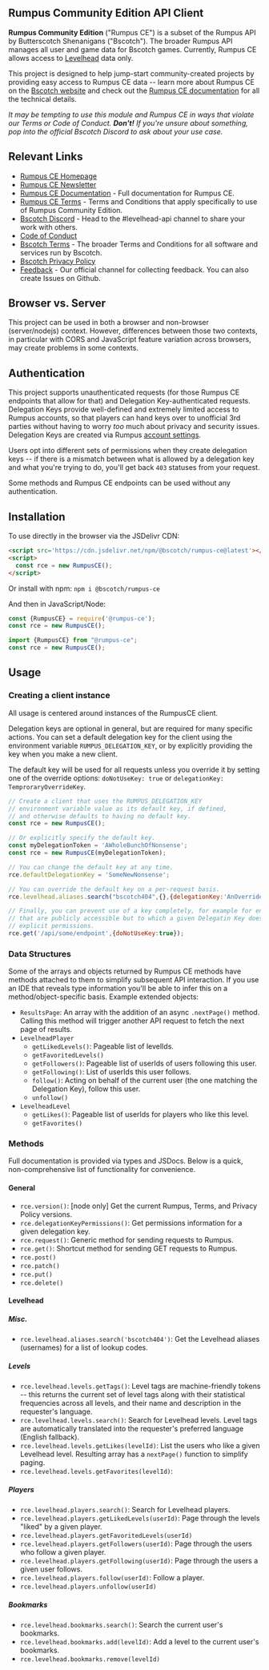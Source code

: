 ## Rumpus Community Edition API Client

**Rumpus Community Edition** ("Rumpus CE") is a subset of the Rumpus API by Butterscotch Shenanigans ("Bscotch"). The broader Rumpus API manages all user and game data for Bscotch games. Currently, Rumpus CE allows access to [Levelhead](https://www.bscotch.net/games/levelhead) data only.

This project is designed to help jump-start community-created projects by providing easy access to Rumpus CE data -- learn more about Rumpus CE on the [Bscotch website](https://beta.bscotch.net/rumpus-ce) and check out the [Rumpus CE documentation](https://beta.bscotch.net/api/docs/community-edition/) for all the technical details.

*It may be tempting to use this module and Rumpus CE in ways that violate our Terms or Code of Conduct. **Don't!** If you're unsure about something, pop into the official Bscotch Discord to ask about your use case.*

## Relevant Links

+ [Rumpus CE Homepage](https://beta.bscotch.net/rumpus-ce)
+ [Rumpus CE Newsletter](https://beta.bscotch.net/telegrams?subscribe=rumpus-ce)
+ [Rumpus CE Documentation](https://beta.bscotch.net/api/docs/community-edition) - Full documentation for Rumpus CE.
+ [Rumpus CE Terms](https://beta.bscotch.net/terms-rce) - Terms and Conditions that apply specifically to use of Rumpus Community Edition.
+ [Bscotch Discord](https://discord.gg/bscotch) - Head to the #levelhead-api channel to share your work with others.
+ [Code of Conduct](https://beta.bscotch.net/conduct)
+ [Bscotch Terms](https://beta.bscotch.net/terms) - The broader Terms and Conditions for all software and services run by Bscotch.
+ [Bscotch Privacy Policy](https://beta.bscotch.net/privacy)
+ [Feedback](https://beta.bscotch.net/feedbag/rumpus?tags=rce,github) - Our official channel for collecting feedback. You can also create Issues on Github.

## Browser vs. Server

This project can be used in both a browser and non-browser (server/nodejs) context. However, differences between those two contexts, in particular with CORS and JavaScript feature variation across browsers, may create problems in some contexts.

## Authentication

This project supports unauthenticated requests (for those Rumpus CE endpoints that allow for that) and Delegation Key-authenticated requests. Delegation Keys provide well-defined and extremely limited access to Rumpus accounts, so that players can hand keys over to unofficial 3rd parties without having to worry *too* much about privacy and security issues. Delegation Keys are created via Rumpus [account settings](https://beta.bscotch.net/account).

Users opt into different sets of permissions when they create delegation keys -- if there is a mismatch between what is allowed by a delegation key and what you're trying to do, you'll get back `403` statuses from your request.

Some methods and Rumpus CE endpoints can be used without any authentication.

## Installation

To use directly in the browser via the JSDelivr CDN:

```html
<script src='https://cdn.jsdelivr.net/npm/@bscotch/rumpus-ce@latest'></script>
<script>
  const rce = new RumpusCE();
</script>
```

Or install with npm: `npm i @bscotch/rumpus-ce`

And then in JavaScript/Node:

```js
const {RumpusCE} = require('@rumpus-ce');
const rce = new RumpusCE();
```

```ts
import {RumpusCE} from "@rumpus-ce";
const rce = new RumpusCE();
```

## Usage

### Creating a client instance

All usage is centered around instances of the RumpusCE client.

Delegation keys are optional in general, but are required for
many specific actions. You can set a default delegation key
for the client using the environment variable `RUMPUS_DELEGATION_KEY`,
or by explicitly providing the key when you make a new client.

The default key will be used for all requests unless you override
it by setting one of the override options: `doNotUseKey: true` or `delegationKey: TemproraryOverrideKey`.

```js
// Create a client that uses the RUMPUS_DELEGATION_KEY
// environment variable value as its default key, if defined,
// and otherwise defaults to having no default key.
const rce = new RumpusCE();

// Or explicitly specify the default key.
const myDelegationToken = 'AWholeBunchOfNonsense';
const rce = new RumpusCE(myDelegationToken);

// You can change the default key at any time.
rce.defaultDelegationKey = 'SomeNewNonsense';

// You can override the default key on a per-request basis.
rce.levelhead.aliases.search("bscotch404",{},{delegationKey:'AnOverrideKey'});

// Finally, you can prevent use of a key completely, for example for endpoints
// that are publicly accessible but to which a given Delegatin Key does not have
// explicit permissions.
rce.get('/api/some/endpoint',{doNotUseKey:true});
```

### Data Structures

Some of the arrays and objects returned by Rumpus CE methods have methods attached to them to simplify subsequent API interaction. If you use an IDE that reveals type information you'll be able to infer this on a method/object-specific basis. Example extended objects:

+ `ResultsPage`: An array with the addition of an async `.nextPage()` method. Calling this method will trigger another API request to fetch the next page of results.
+ `LevelheadPlayer`
  + `getLikedLevels()`: Pageable list of levelIds.
  + `getFavoritedLevels()`
  + `getFollowers()`: Pageable list of userIds of users following this user.
  + `getFollowing()`: List of userIds this user follows.
  + `follow()`: Acting on behalf of the current user (the one matching the Delegation Key), follow this user.
  + `unfollow()`
+ `LevelheadLevel`
  + `getLikes()`: Pageable list of userIds for players who like this level.
  + `getFavorites()`

### Methods

Full documentation is provided via types and JSDocs. Below is a quick, non-comprehensive list of functionality for convenience.

#### General

+ `rce.version()`: [node only] Get the current Rumpus, Terms, and Privacy Policy versions.
+ `rce.delegationKeyPermissions()`: Get permissions information for a given delegation key.
+ `rce.request()`: Generic method for sending requests to Rumpus.
+ `rce.get()`: Shortcut method for sending GET requests to Rumpus.
+ `rce.post()`
+ `rce.patch()`
+ `rce.put()`
+ `rce.delete()`

#### Levelhead

##### Misc.

+ `rce.levelhead.aliases.search('bscotch404')`: Get the Levelhead aliases (usernames) for a list of lookup codes.

##### Levels

+ `rce.levelhead.levels.getTags()`: Level tags are machine-friendly tokens -- this returns the current set of level tags along with their statistical frequencies across all levels, and their name and description in the requester's language.
+ `rce.levelhead.levels.search()`: Search for Levelhead levels. Level tags are automatically translated into the requester's preferred language (English fallback).
+ `rce.levelhead.levels.getLikes(levelId)`: List the users who like a given Levelhead level. Resulting array has a `nextPage()` function to simplify paging.
+ `rce.levelhead.levels.getFavorites(levelId)`:

##### Players

+ `rce.levelhead.players.search()`: Search for Levelhead players.
+ `rce.levelhead.players.getLikedLevels(userId)`: Page through the levels "liked" by a given player.
+ `rce.levelhead.players.getFavoritedLevels(userId)`
+ `rce.levelhead.players.getFollowers(userId)`: Page through the users who follow a given player.
+ `rce.levelhead.players.getFollowing(userId)`: Page through the users a given user follows.
+ `rce.levelhead.players.follow(userId)`: Follow a player.
+ `rce.levelhead.players.unfollow(userId)`

##### Bookmarks

+ `rce.levelhead.bookmarks.search()`: Search the current user's bookmarks.
+ `rce.levelhead.bookmarks.add(levelId)`: Add a level to the current user's bookmarks.
+ `rce.levelhead.bookmarks.remove(levelId)`

